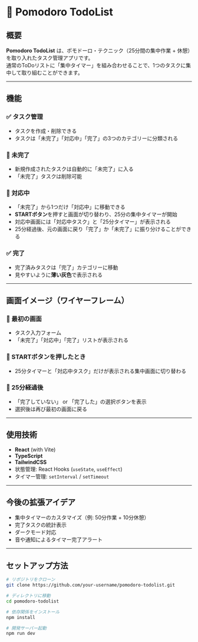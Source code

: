 # 🎯 Pomodoro TodoList

## 概要
**Pomodoro TodoList** は、ポモドーロ・テクニック（25分間の集中作業 + 休憩）を取り入れたタスク管理アプリです。  
通常のToDoリストに「集中タイマー」を組み合わせることで、1つのタスクに集中して取り組むことができます。  

---

## 機能

### ✅ タスク管理
- タスクを作成・削除できる
- タスクは「未完了」「対応中」「完了」の3つのカテゴリーに分類される

### 📝 未完了
- 新規作成されたタスクは自動的に「未完了」に入る
- 「未完了」タスクは削除可能

### 🚀 対応中
- 「未完了」から1つだけ「対応中」に移動できる
- **STARTボタン**を押すと画面が切り替わり、25分の集中タイマーが開始
- 対応中画面には「対応中タスク」と「25分タイマー」が表示される
- 25分経過後、元の画面に戻り「完了」か「未完了」に振り分けることができる

### ✅ 完了
- 完了済みタスクは「完了」カテゴリーに移動
- 見やすいように**薄い灰色**で表示される

---

## 画面イメージ（ワイヤーフレーム）

### 📌 最初の画面
- タスク入力フォーム
- 「未完了」「対応中」「完了」リストが表示される

### 📌 STARTボタンを押したとき
- 25分タイマーと「対応中タスク」だけが表示される集中画面に切り替わる

### 📌 25分経過後
- 「完了していない」 or 「完了した」の選択ボタンを表示
- 選択後は再び最初の画面に戻る

---

## 使用技術
- **React** (with Vite)
- **TypeScript**
- **TailwindCSS**
- 状態管理: React Hooks (`useState`, `useEffect`)
- タイマー管理: `setInterval` / `setTimeout`

---

## 今後の拡張アイデア
- 集中タイマーのカスタマイズ（例: 50分作業 + 10分休憩）
- 完了タスクの統計表示
- ダークモード対応
- 音や通知によるタイマー完了アラート

---

## セットアップ方法
```bash
# リポジトリをクローン
git clone https://github.com/your-username/pomodoro-todolist.git

# ディレクトリに移動
cd pomodoro-todolist

# 依存関係をインストール
npm install

# 開発サーバー起動
npm run dev
